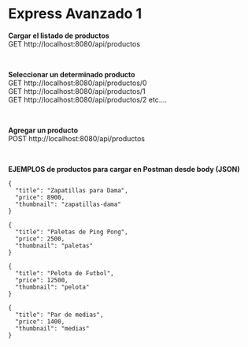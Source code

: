 # Express Avanzado 1

**Cargar el listado de productos**<br/>
GET http://localhost:8080/api/productos

<br/>

**Seleccionar un determinado producto**<br/>
GET http://localhost:8080/api/productos/0<br/>
GET http://localhost:8080/api/productos/1<br/>
GET http://localhost:8080/api/productos/2  etc....

<br/>

**Agregar un producto**<br/>
POST http://localhost:8080/api/productos

<br/>

**EJEMPLOS de productos para cargar en Postman desde body (JSON)**
```
{
  "title": "Zapatillas para Dama",
  "price": 8900,
  "thumbnail": "zapatillas-dama"
}

{
  "title": "Paletas de Ping Pong",
  "price": 2500,
  "thumbnail": "paletas"
}

{
  "title": "Pelota de Futbol",
  "price": 12500,
  "thumbnail": "pelota"
}

{
  "title": "Par de medias",
  "price": 1400,
  "thumbnail": "medias"
}
```